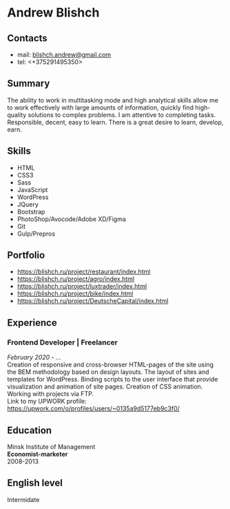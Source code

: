# Andrew Blishch
 
## Contacts
* mail: <blishch.andrew@gmail.com>
* tel: <+375291495350>
 
## Summary
The ability to work in multitasking mode and high analytical skills allow me to work effectively with large amounts of information, quickly find high-quality solutions to complex problems. I am attentive to completing tasks. Responsible, decent, easy to learn. There is a great desire to learn, develop, earn.
 
## Skills
* HTML
* CSS3
* Sass
* JavaScript
* WordPress
* JQuery
* Bootstrap
* PhotoShop/Avocode/Adobe XD/Figma
* Git
* Gulp/Prepros
 
## Portfolio
* <https://blishch.ru/project/restaurant/index.html>
* <https://blishch.ru/project/agro/index.html>
* <https://blishch.ru/project/luxtrader/index.html>
* <https://blishch.ru/project/bike/index.html>
* <https://blishch.ru/project/DeutscheCapital/index.html>
## Experience
### Frontend Developer | **Freelancer**
*February 2020 - ...*  
Creation of responsive and cross-browser HTML-pages of the site using the BEM methodology based on design layouts. The layout of sites and templates for WordPress. Binding scripts to the user interface that provide visualization and animation of site pages. Creation of CSS animation. Working with projects via FTP.  
Link to my UPWORK profile: <https://upwork.com/o/profiles/users/~0135a9d5177eb9c3f0/>
## Education
Minsk Institute of Management  
**Economist-marketer**  
2008-2013
## English level
Intermidate

